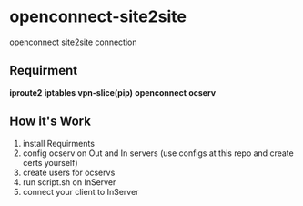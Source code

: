 # openconnect-site2site
openconnect site2site connection 

## Requirment

**iproute2**
**iptables**
**vpn-slice(pip)**
**openconnect**
**ocserv**

## How it's Work

1. install Requirments
2. config ocserv on Out and In servers (use configs at this repo and create certs yourself)
3. create users for ocservs 
4. run script.sh on InServer 
5. connect your client to InServer

